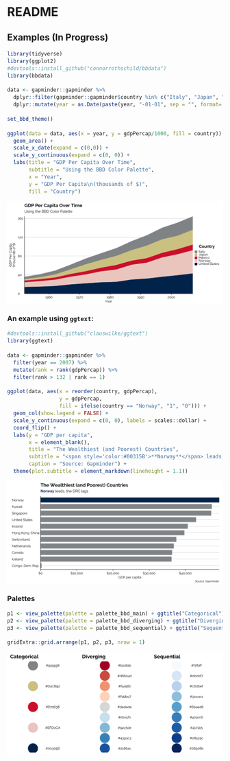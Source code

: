 
# README

## Examples (In Progress)

``` r
library(tidyverse)
library(ggplot2)
#devtools::install_github("connorrothschild/bbdata")
library(bbdata)

data <- gapminder::gapminder %>% 
  dplyr::filter(gapminder::gapminder$country %in% c("Italy", "Japan", "Norway", "Mexico", "United States")) %>%
  dplyr::mutate(year = as.Date(paste(year, "-01-01", sep = "", format='%Y-%b-%d')))

set_bbd_theme()

ggplot(data = data, aes(x = year, y = gdpPercap/1000, fill = country)) +
  geom_area() +
  scale_x_date(expand = c(0,0)) +
  scale_y_continuous(expand = c(0, 0)) +
  labs(title = "GDP Per Capita Over Time",
       subtitle = "Using the BBD Color Palette",
       x = "Year",
       y = "GDP Per Capita\n(thousands of $)",
       fill = "Country")
```

<img src="man/figures/README-unnamed-chunk-1-1.png" style="display: block; margin: auto;" />

### An example using `ggtext`:

``` r
#devtools::install_github("clauswilke/ggtext")
library(ggtext)

data <- gapminder::gapminder %>% 
  filter(year == 2007) %>% 
  mutate(rank = rank(gdpPercap)) %>% 
  filter(rank > 132 | rank == 1)

ggplot(data, aes(x = reorder(country, gdpPercap), 
                 y = gdpPercap, 
                 fill = ifelse(country == "Norway", "1", "0"))) +
  geom_col(show.legend = FALSE) +
  scale_y_continuous(expand = c(0, 0), labels = scales::dollar) +
  coord_flip() +
  labs(y = "GDP per capita",
       x = element_blank(),
       title = "The Wealthiest (and Poorest) Countries",
       subtitle = "<span style='color:#00315B'>**Norway**</span> leads, the DRC lags",
       caption = "Source: Gapminder") +
  theme(plot.subtitle = element_markdown(lineheight = 1.1))
```

<img src="man/figures/README-unnamed-chunk-2-1.png" style="display: block; margin: auto;" />

### Palettes

``` r
p1 <- view_palette(palette = palette_bbd_main) + ggtitle("Categorical")
p2 <- view_palette(palette = palette_bbd_diverging) + ggtitle("Diverging")
p3 <- view_palette(palette = palette_bbd_sequential) + ggtitle("Sequential")

gridExtra::grid.arrange(p1, p2, p3, nrow = 1)
```

<img src="man/figures/README-unnamed-chunk-3-1.png" style="display: block; margin: auto;" />
